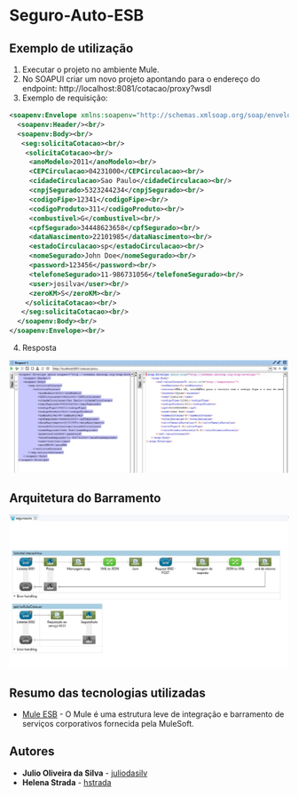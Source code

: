 # Seguro-Auto-ESB

## Exemplo de utilização

1. Executar o projeto no ambiente Mule.
2. No SOAPUI criar um novo projeto apontando para o endereço do endpoint: http://localhost:8081/cotacao/proxy?wsdl
3. Exemplo de requisição:

```xml
<soapenv:Envelope xmlns:soapenv="http://schemas.xmlsoap.org/soap/envelope/" xmlns:seg="http://seguroauto/"><br/>
  <soapenv:Header/><br/>
  <soapenv:Body><br/>
   <seg:solicitaCotacao><br/>
    <solicitaCotacao><br/>
     <anoModelo>2011</anoModelo><br/>
     <CEPCirculacao>04231000</CEPCirculacao><br/>
     <cidadeCirculacao>Sao Paulo</cidadeCirculacao><br/>
     <cnpjSegurado>5323244234</cnpjSegurado><br/>
     <codigoFipe>12341</codigoFipe><br/>
     <codigoProduto>311</codigoProduto><br/>
     <combustivel>G</combustivel><br/>
     <cpfSegurado>34448623658</cpfSegurado><br/>
     <dataNascimento>22101985</dataNascimento><br/>
     <estadoCirculacao>sp</estadoCirculacao><br/>
     <nomeSegurado>John Doe</nomeSegurado><br/>
     <password>123456</password><br/>
     <telefoneSegurado>11-986731056</telefoneSegurado><br/>
     <user>josilva</user><br/>
     <zeroKM>S</zeroKM><br/>
    </solicitaCotacao><br/>
   </seg:solicitaCotacao><br/>
  </soapenv:Body><br/>
</soapenv:Envelope><br/>
```

4. Resposta

![alt tag](https://raw.githubusercontent.com/juliodasilv/Seguro-Auto-ESB/master/files/response.JPG)

## Arquitetura do Barramento

![alt tag](https://raw.githubusercontent.com/juliodasilv/Seguro-Auto-ESB/master/files/barramento.JPG)

## Resumo das tecnologias utilizadas

* [Mule ESB](https://www.mulesoft.com/) - O Mule é uma estrutura leve de integração e barramento de serviços corporativos fornecida pela MuleSoft.


## Autores

* **Julio Oliveira da Silva** - [juliodasilv](https://github.com/juliodasilv)
* **Helena Strada** - [hstrada](https://github.com/hstrada)
